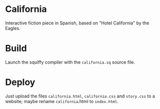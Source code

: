 # California
Interactive fiction piece in Spanish, based on "Hotel California" by the Eagles.

# Build
Launch the squiffy compiler with the ```california.sq``` source file.

# Deploy
Just upload the files ```california.html```, ```california.css``` and ```story.css``` to a website; maybe rename ```california```.html to ```index.html```.

